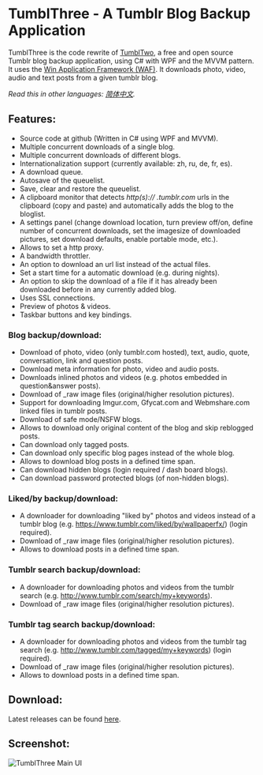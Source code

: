 # TumblThree - A Tumblr Blog Backup Application

TumblThree is the code rewrite of [TumblTwo](https://github.com/johanneszab/TumblTwo), a free and open source Tumblr blog backup application, using C# with WPF and the MVVM pattern. It uses the [Win Application Framework (WAF)](https://github.com/jbe2277/waf). It downloads photo, video, audio and text posts from a given tumblr blog.

_Read this in other languages: [简体中文](https://github.com/Emphasia/TumblThree-zh)._

## Features:

* Source code at github (Written in C# using WPF and MVVM).
* Multiple concurrent downloads of a single blog.
* Multiple concurrent downloads of different blogs.
* Internationalization support (currently available: zh, ru, de, fr, es).
* A download queue.
* Autosave of the queuelist.
* Save, clear and restore the queuelist.
* A clipboard monitor that detects *http(s):// .tumblr.com* urls in the clipboard (copy and paste) and automatically adds the blog to the bloglist.
* A settings panel (change download location, turn preview off/on, define number of concurrent downloads, set the imagesize of downloaded pictures, set download defaults, enable portable mode, etc.).
* Allows to set a http proxy.
* A bandwidth throttler.
* An option to download an url list instead of the actual files.
* Set a start time for a automatic download (e.g. during nights).
* An option to skip the download of a file if it has already been downloaded before in any currently added blog.
* Uses SSL connections.
* Preview of photos & videos.
* Taskbar buttons and key bindings.

### Blog backup/download:

* Download of photo, video (only tumblr.com hosted), text, audio, quote, conversation, link and question posts.
* Download meta information for photo, video and audio posts.
* Downloads inlined photos and videos (e.g. photos embedded in question&answer posts).
* Download of \_raw image files (original/higher resolution pictures).
* Support for downloading Imgur.com, Gfycat.com and Webmshare.com linked files in tumblr posts.
* Download of safe mode/NSFW blogs.
* Allows to download only original content of the blog and skip reblogged posts.
* Can download only tagged posts.
* Can download only specific blog pages instead of the whole blog.
* Allows to download blog posts in a defined time span.
* Can download hidden blogs (login required / dash board blogs).
* Can download password protected blogs (of non-hidden blogs).

### Liked/by backup/download:

* A downloader for downloading "liked by" photos and videos instead of a tumblr blog (e.g. https://www.tumblr.com/liked/by/wallpaperfx/) (login required).
* Download of \_raw image files (original/higher resolution pictures).
* Allows to download posts in a defined time span. 

### Tumblr search backup/download:

* A downloader for downloading photos and videos from the tumblr search (e.g. http://www.tumblr.com/search/my+keywords).
* Download of \_raw image files (original/higher resolution pictures). 

### Tumblr tag search backup/download:

* A downloader for downloading photos and videos from the tumblr tag search (e.g. http://www.tumblr.com/tagged/my+keywords) (login required).
* Download of \_raw image files (original/higher resolution pictures). 
* Allows to download posts in a defined time span.

## Download:

Latest releases can be found [here](https://github.com/TumblThreeApp/TumblThree/releases).

## Screenshot:
![TumblThree Main UI](http://www.jzab.de/sites/default/files/images/tumblthree.png?raw=true "TumblThree Main UI")